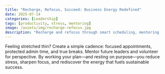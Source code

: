 ```yaml
---
title: "Recharge, Refocus, Succeed: Business Energy Redefined"
date: 2025-07-14
categories: [Leadership]
tags: [productivity, stress, mentoring]
image: /assets/img/recharge-refocus.jpg
description: "Recharge and refocus through smart scheduling, mentoring, and meaningful action to lower stress and boost results."
---
```

Feeling stretched thin? Create a simple cadence: focused appointments, protected
admin time, and true breaks. Mentor future leaders and volunteer for perspective.
By working your plan—and resting on purpose—you reduce stress, sharpen focus,
and rediscover the energy that fuels sustainable success.
